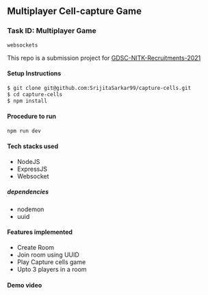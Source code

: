 ## Multiplayer Cell-capture Game

### Task ID: Multiplayer Game
`websockets`

This repo is a submission project for
[GDSC-NITK-Recruitments-2021](https://github.com/WebClub-NITK/GDSC-NITK-Recruitments-2021)

#### Setup Instructions
```bash
$ git clone git@github.com:SrijitaSarkar99/capture-cells.git
$ cd capture-cells
$ npm install
```

#### Procedure to run
```bash
npm run dev
```

#### Tech stacks used
+ NodeJS
+ ExpressJS
+ Websocket

##### dependencies
+ nodemon
+ uuid


#### Features implemented
+ Create Room
+ Join room using UUID
+ Play Capture cells game
+ Upto 3 players in a room

#### Demo video